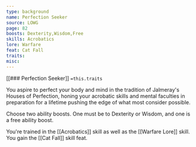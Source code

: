 ```yaml
---
type: background
name: Perfection Seeker 
source: LOWG
page: 82
boosts: Dexterity,Wisdom,Free
skills: Acrobatics
lore: Warfare
feat: Cat Fall
traits: 
misc: 
---
```


[[### Perfection Seeker]]
`=this.traits`


You aspire to perfect your body and mind in the tradition of Jalmeray's Houses of Perfection, honing your acrobatic skills and mental faculties in preparation for a lifetime pushing the edge of what most consider possible.

Choose two ability boosts. One must be to Dexterity or Wisdom, and one is a free ability boost.

You're trained in the [[Acrobatics]] skill as well as the [[Warfare Lore]] skill. You gain the [[Cat Fall]] skill feat.


